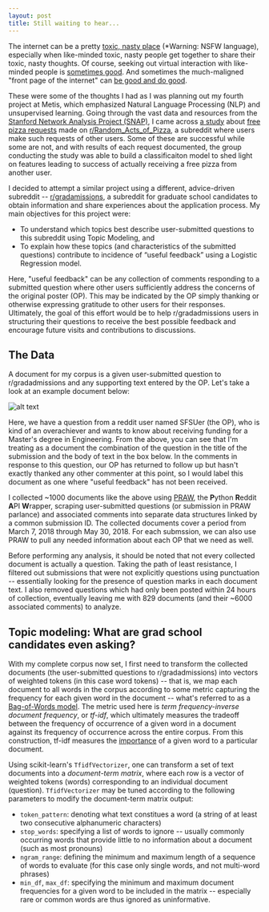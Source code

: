 ```yaml
---
layout: post
title: Still waiting to hear...
---
```


The internet can be a pretty [toxic, nasty place](https://www.vice.com/en_us/article/8xxymb/here-are-reddits-whiniest-most-low-key-toxic-subreddit) (*Warning: NSFW language), especially when like-minded toxic, nasty people get together to share their toxic, nasty thoughts. Of course, seeking out virtual interaction with like-minded people is [sometimes good](https://arstechnica.com/information-technology/2017/05/these-are-the-online-communities-we-will-never-forget/). And sometimes the much-maligned "front page of the internet" can [be good and do good](https://gizmodo.com/reddit-is-helping-some-people-deal-with-their-mental-he-1825364592).

These were some of the thoughts I had as I was planning out my fourth project at Metis, which emphasized Natural Language Processing (NLP) and unsupervised learning. Going through the vast data and resources from the [Stanford Network Analysis Project (SNAP)](https://snap.stanford.edu/data/index.html), I came across [a study](https://snap.stanford.edu/data/web-RedditPizzaRequests.html) about [free pizza requests](https://snap.stanford.edu/data/web-RedditPizzaRequests.html) made on [r/Random_Acts_of_Pizza](https://www.reddit.com/r/Random_Acts_Of_Pizza/), a subreddit where users make such requests of other users. Some of these are successful while some are not, and with results of each request documented, the group conducting the study was able to build a classificaiton model to shed light on features leading to success of actually receiving a free pizza from another user.

I decided to attempt a similar project using a different, advice-driven subreddit -- [r/gradamissions](https://www.reddit.com/r/gradadmissions/), a subreddit for graduate school candidates to obtain information and share experiences about the application process. My main objectives for this project were:

* To understand which topics best describe user-submitted questions to this subreddit using Topic Modeling, and
* To explain how these topics (and characteristics of the submitted questions) contribute to incidence of “useful feedback” using a Logistic Regression model.

Here, "useful feedback" can be any collection of comments responding to a submitted question where other users sufficiently address the concerns of the original poster (OP). This may be indicated by the OP simply thanking or otherwise expressing gratitude to other users for their responses. Ultimately, the goal of this effort would be to help r/gradadmissions users in structuring their questions to receive the best possible feedback and encourage future visits and contributions to discussions.

## The Data

A document for my corpus is a given user-submitted question to r/gradadmissions and any supporting text entered by the OP. Let's take a look at an example document below:

![alt text](../assets/img/document_example.png)

Here, we have a question from a reddit user named SFSUer (the OP), who is kind of an overachiever and wants to know about receiving funding for a Master's degree in Engineering. From the above, you can see that I'm treating as a document the combination of the question in the title of the submission and the body of text in the box below. In the comments in response to this question, our OP has returned to follow up but hasn't exactly thanked any other commenter at this point, so I would label this document as one where "useful feedback" has not been received.

I collected ~1000 documents like the above using [PRAW](https://praw.readthedocs.io/en/latest/), the **P**ython **R**eddit **A**PI **W**rapper, scraping user-submitted questions (or submission in PRAW parlance) and associated comments into separate data structures linked by a common submission ID. The collected documents cover a period from March 7, 2018 through May 30, 2018. For each submssion, we can also use PRAW to pull any needed information about each OP that we need as well.

Before performing any analysis, it should be noted that not every collected document is actually a question. Taking the path of least resistance, I filtered out submissions that were not explicitly questions using punctuation -- essentially looking for the presence of question marks in each document text. I also removed questions which had only been posted within 24 hours of collection, eventually leaving me with 829 documents (and their ~6000 associated comments) to analyze.

## Topic modeling: What are grad school candidates even asking?

With my complete corpus now set, I first need to transform the collected documents (the user-submitted questions to r/gradadmissions) into vectors of weighted tokens (in this case word tokens) -- that is, we map each document to all words in the corpus according to some metric capturing the frequency for each given word in the document -- what's referred to as a [Bag-of-Words model](https://en.wikipedia.org/wiki/Bag-of-words_model). The metric used here is *term frequency-inverse document frequency*, or *tf-idf*, which ultimately measures the tradeoff between the frequency of occurrence of a given word in a document against its frequency of occurrence across the entire corpus. From this construction, tf-idf measures the [importance](https://www.kdnuggets.com/2018/08/wtf-tf-idf.html) of a given word to a particular document.

Using scikit-learn's `TfidfVectorizer`, one can transform a set of text documents into a *document-term matrix*, where each row is a vector of weighted tokens (words) corresponding to an individual document (question). `TfidfVectorizer` may be tuned according to the following parameters to modify the document-term matrix output:

* `token_pattern`: denoting what text constitues a word (a string of at least two consecutive alphanumeric characters)
* `stop_words`: specifying a list of words to ignore -- usually commonly occurring words that provide little to no information about a document (such as most pronouns) 
* `ngram_range`: defining the minimum and maximum length of a sequence of words to evaluate (for this case only single words, and not multi-word phrases)
* `min_df`, `max_df`: specifying the minimum and maximum document frequencies for a given word to be included in the matrix -- especially rare or common words are thus ignored as uninformative.
